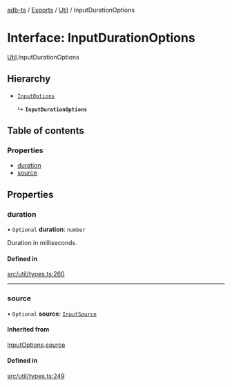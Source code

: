 [adb-ts](../README.md) / [Exports](../modules.md) / [Util](../modules/Util.md) / InputDurationOptions

# Interface: InputDurationOptions

[Util](../modules/Util.md).InputDurationOptions

## Hierarchy

-   [`InputOptions`](Util.InputOptions.md)

    ↳ **`InputDurationOptions`**

## Table of contents

### Properties

-   [duration](Util.InputDurationOptions.md#duration)
-   [source](Util.InputDurationOptions.md#source)

## Properties

### duration

• `Optional` **duration**: `number`

Duration in milliseconds.

#### Defined in

[src/util/types.ts:260](https://github.com/Maaaartin/adb-ts/blob/5393493/src/util/types.ts#L260)

---

### source

• `Optional` **source**: [`InputSource`](../modules/Util.md#inputsource)

#### Inherited from

[InputOptions](Util.InputOptions.md).[source](Util.InputOptions.md#source)

#### Defined in

[src/util/types.ts:249](https://github.com/Maaaartin/adb-ts/blob/5393493/src/util/types.ts#L249)
